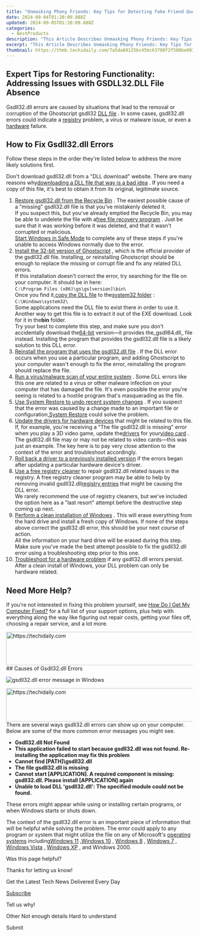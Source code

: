 ```yaml
---
title: "Unmasking Phony Friends: Key Tips for Detecting Fake Friend Queries Online"
date: 2024-09-04T01:20:09.888Z
updated: 2024-09-05T01:20:09.888Z
categories:
  - BestProducts
description: "This Article Describes Unmasking Phony Friends: Key Tips for Detecting Fake Friend Queries Online"
excerpt: "This Article Describes Unmasking Phony Friends: Key Tips for Detecting Fake Friend Queries Online"
thumbnail: https://thmb.techidaily.com/7a5da68125bc45bc63708f2f580be8038605e22ab60525be31c19cd6a83a650a.jpg
---
```


## Expert Tips for Restoring Functionality: Addressing Issues with GSDLL32.DLL File Absence
 Gsdll32.dll errors are caused by situations that lead to the removal or corruption of the Ghostscript gsdll32 [DLL file](https://www.lifewire.com/what-is-a-dll-file-2625852) . In some cases, gsdll32.dll errors could indicate a [registry](https://www.lifewire.com/windows-registry-2625992) problem, a virus or malware issue, or even a [hardware](https://www.lifewire.com/computer-hardware-2625895) failure.

## How to Fix Gsdll32.dll Errors

 Follow these steps in the order they're listed below to address the more likely solutions first.

 Don't download gsdll32.dll from a "DLL download" website. There are many reasons why[downloading a DLL file that way is a bad idea](https://www.lifewire.com/important-reasons-not-to-download-dll-files-2624455) . If you need a copy of this file, it's best to obtain it from its original, legitimate source.

1. [Restore gsdll32.dll from the Recycle Bin](https://www.lifewire.com/how-to-restore-deleted-files-from-the-recycle-bin-2624515) . The easiest possible cause of a "missing" gsdll32.dll file is that you've mistakenly deleted it.  
 If you suspect this, but you've already emptied the Recycle Bin, you may be able to undelete the file with a[free file recovery program](https://www.lifewire.com/free-data-recovery-software-tools-2622893) . Just be sure that it was working before it was deleted, and that it wasn't corrupted or malicious.  
[Start Windows in Safe Mode](https://www.lifewire.com/how-do-i-start-windows-in-safe-mode-2624480) to complete any of these steps if you're unable to access Windows normally due to the error.
2. [Install the 32-bit version of Ghostscript](https://ghostscript.com/releases/gsdnld.html) , which is the official provider of the gsdll32.dll file. Installing, or reinstalling Ghostscript should be enough to replace the missing or corrupt file and fix any related DLL errors.  
 If this installation doesn't correct the error, try searching for the file on your computer. It should be in here:  
 `C:\Program Files (x86)\gs\gs[version]\bin\`  
 Once you find it,[copy the DLL file](https://www.lifewire.com/how-do-i-copy-a-file-in-windows-2619210) to the[system32 folder](https://www.lifewire.com/what-is-system-32-4684415) :  
 `C:\Windows\system32\`  
 Some applications need the DLL file to exist there in order to use it.  
 Another way to get this file is to extract it out of the EXE download. Look for it in the**bin** folder.  
 Try your best to complete this step, and make sure you don't accidentally download the[64-bit](https://www.lifewire.com/32-bit-64-bit-2624554) version—it provides the_gsdll64.dll_ file instead. Installing the program that provides the gsdll32.dll file is a likely solution to this DLL error.
3. [Reinstall the program that uses the gsdll32.dll file](https://www.lifewire.com/what-is-the-proper-way-to-reinstall-a-software-program-2624478) . If the DLL error occurs when you use a particular program, and adding Ghostscript to your computer wasn't enough to fix the error, reinstalling the program should replace the file.
4. [Run a virus/malware scan of your entire system](https://www.lifewire.com/properly-scan-your-computer-for-viruses-and-other-malware-2624526) . Some DLL errors like this one are related to a virus or other malware infection on your computer that has damaged the file. It's even possible the error you're seeing is related to a hostile program that's masquerading as the file.
5. [Use System Restore to undo recent system changes](https://www.lifewire.com/how-to-use-system-restore-in-windows-2626131) . If you suspect that the error was caused by a change made to an important file or configuration,[System Restore](https://www.lifewire.com/what-is-system-restore-2626022) could solve the problem.
6. [Update the drivers for hardware devices](https://www.lifewire.com/how-to-update-drivers-in-windows-2619214) that might be related to this file. If, for example, you're receiving a "The file gsdll32.dll is missing" error when you play a 3D video game, update the[drivers](https://www.lifewire.com/what-is-a-device-driver-2625796) for your[video card](https://www.lifewire.com/what-is-a-video-card-2618161) .  
 The gsdll32.dll file may or may not be related to video cards—this was just an example. The key here is to pay very close attention to the context of the error and troubleshoot accordingly.
7. [Roll back a driver to a previously installed version](https://www.lifewire.com/how-to-roll-back-a-driver-in-windows-2619217) if the errors began after updating a particular hardware device's driver.
8. [Use a free registry cleaner](https://www.lifewire.com/free-registry-cleaners-2626176) to repair gsdll32.dll related issues in the registry. A free registry cleaner program may be able to help by removing invalid gsdll32.dll[registry entries](https://www.lifewire.com/what-is-a-registry-key-2625999) that might be causing the DLL error.  
 We rarely recommend the use of registry cleaners, but we've included the option here as a "last resort" attempt before the destructive step coming up next.
9. [Perform a clean installation of Windows](https://www.lifewire.com/how-to-clean-install-windows-2624904) . This will erase everything from the hard drive and install a fresh copy of Windows. If none of the steps above correct the gsdll32.dll error, this should be your next course of action.  
 All the information on your hard drive will be erased during this step. Make sure you've made the best attempt possible to fix the gsdll32.dll error using a troubleshooting step prior to this one.
10. [Troubleshoot for a hardware problem](https://www.lifewire.com/fix-a-dll-issue-caused-by-a-hardware-problem-2624493) if any gsdll32.dll errors persist. After a clean install of Windows, your DLL problem can only be hardware related.

## Need More Help?

 If you're not interested in fixing this problem yourself, see [How Do I Get My Computer Fixed?](https://www.lifewire.com/how-do-i-get-my-computer-fixed-2625167) for a full list of your support options, plus help with everything along the way like figuring out repair costs, getting your files off, choosing a repair service, and a lot more.

<!-- affiliate ads begin -->
<a href="https://appsumo.8odi.net/c/5597632/2100538/7443" target="_top" id="2100538">
  <img src="//a.impactradius-go.com/display-ad/7443-2100538" border="0" alt="https://techidaily.com" width="728" height="90"/>
</a>
<img height="0" width="0" src="https://appsumo.8odi.net/i/5597632/2100538/7443" style="position:absolute;visibility:hidden;" border="0" />
<!-- affiliate ads end -->
## Causes of Gsdll32.dll Errors

![gsdll32.dll error message in Windows](https://www.lifewire.com/thmb/oAk7d9d2DvhyKhRGI3o9zMkBx4s=/1500x0/filters:no_upscale():max_bytes(150000):strip_icc():format(webp)/gsdll32-dll-error-message-5a83031bff1b7800374c6fe9.png)

<!-- affiliate ads begin -->
<a href="https://appsumo.8odi.net/c/5597632/2030381/7443" target="_top" id="2030381">
  <img src="//a.impactradius-go.com/display-ad/7443-2030381" border="0" alt="https://techidaily.com" width="728" height="90"/>
</a>
<img height="0" width="0" src="https://appsumo.8odi.net/i/5597632/2030381/7443" style="position:absolute;visibility:hidden;" border="0" />
<!-- affiliate ads end -->
 There are several ways gsdll32.dll errors can show up on your computer. Below are some of the more common error messages you might see.

* **Gsdll32.dll Not Found**
* **This application failed to start because gsdll32.dll was not found. Re-installing the application may fix this problem**
* **Cannot find \[PATH\]\\gsdll32.dll**
* **The file gsdll32.dll is missing**
* **Cannot start \[APPLICATION\]. A required component is missing: gsdll32.dll. Please install \[APPLICATION\] again**
* **Unable to load DLL 'gsdll32.dll': The specified module could not be found.**

 These errors might appear while using or installing certain programs, or when Windows starts or shuts down.

 The context of the gsdll32.dll error is an important piece of information that will be helpful while solving the problem. The error could apply to any program or system that might utilize the file on any of Microsoft's [operating systems](https://www.lifewire.com/operating-systems-2625912) including[Windows 11](https://www.lifewire.com/windows-11-5188930) ,[Windows 10](https://www.lifewire.com/windows-10-2626217) , [Windows 8](https://www.lifewire.com/windows-8-2626235) , [Windows 7](https://www.lifewire.com/windows-7-2626265) , [Windows Vista](https://www.lifewire.com/windows-vista-2626311) , [Windows XP](https://www.lifewire.com/windows-xp-2626354) , and Windows 2000.

Was this page helpful?

Thanks for letting us know!

 Get the Latest Tech News Delivered Every Day

[Subscribe](https://www.lifewire.com/#)

Tell us why!

 Other  Not enough details  Hard to understand

 Submit

<ins class="adsbygoogle"
     style="display:block"
     data-ad-format="autorelaxed"
     data-ad-client="ca-pub-7571918770474297"
     data-ad-slot="1223367746"></ins>



<ins class="adsbygoogle"
     style="display:block"
     data-ad-client="ca-pub-7571918770474297"
     data-ad-slot="8358498916"
     data-ad-format="auto"
     data-full-width-responsive="true"></ins>


